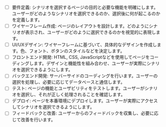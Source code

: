 - [ ] 要件定義: シナリオを選択するページの目的と必要な機能を明確にします。ユーザーがどのようなシナリオを選択できるのか、選択後に何が起こるのかを定義します。
- [ ] ワイヤーフレーム作成: ページのレイアウトを設計します。どのようにシナリオが表示され、ユーザーがどのように選択できるのかを視覚的に表現します。
- [ ] UI/UXデザイン: ワイヤーフレームに基づいて、具体的なデザインを作成します。色、フォント、ボタンのスタイルなどを決定します。
- [ ] フロントエンド開発: HTML, CSS, JavaScriptなどを使用してページをコーディングします。デザインと機能性を組み合わせ、ユーザーが実際にシナリオを選択できるようにします。
- [ ] バックエンド開発: サーバーサイドのコーディングを行います。ユーザーの選択を処理し、必要に応じてデータベースと通信します。
- [ ] テスト: ページの機能とユーザビリティをテストします。ユーザーがシナリオを選択し、それが正しく処理されることを確認します。
- [ ] デプロイ: ページを本番環境にデプロイします。ユーザーが実際にアクセスしてシナリオを選択できるようにします。
- [ ] フィードバックと改善: ユーザーからのフィードバックを収集し、必要に応じて改善を行います。
